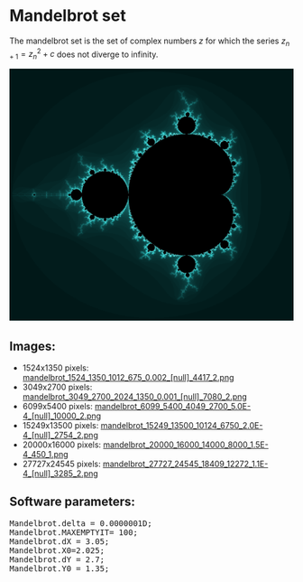 # Mandelbrot set
The mandelbrot set is the set of complex numbers $z$ for which the series $z_{n+1} = z_{n}^{2} + c$ does not diverge to infinity.

![overview](preview.png)


## Images:
- 1524x1350 pixels: [mandelbrot_1524_1350_1012_675_0.002_[null]_4417_2.png](mandelbrot/mandelbrot_1524_1350_1012_675_0.002_[null]_4417_2.png)
- 3049x2700 pixels: [mandelbrot_3049_2700_2024_1350_0.001_[null]_7080_2.png](mandelbrot/mandelbrot_3049_2700_2024_1350_0.001_[null]_7080_2.png)
- 6099x5400 pixels: [mandelbrot_6099_5400_4049_2700_5.0E-4_[null]_10000_2.png](mandelbrot/mandelbrot_6099_5400_4049_2700_5.0E-4_[null]_10000_2.png)
- 15249x13500 pixels: [mandelbrot_15249_13500_10124_6750_2.0E-4_[null]_2754_2.png](mandelbrot/mandelbrot_15249_13500_10124_6750_2.0E-4_[null]_2754_2.png)
- 20000x16000 pixels: [mandelbrot_20000_16000_14000_8000_1.5E-4_450_1.png](mandelbrot/mandelbrot_20000_16000_14000_8000_1.5E-4_450_1.png)
- 27727x24545 pixels: [mandelbrot_27727_24545_18409_12272_1.1E-4_[null]_3285_2.png](mandelbrot/mandelbrot_27727_24545_18409_12272_1.1E-4_[null]_3285_2.png)


## Software parameters:
<pre>
Mandelbrot.delta = 0.0000001D;
Mandelbrot.MAXEMPTYIT= 100;
Mandelbrot.dX = 3.05;
Mandelbrot.X0=2.025;
Mandelbrot.dY = 2.7;
Mandelbrot.Y0 = 1.35;
</pre>
